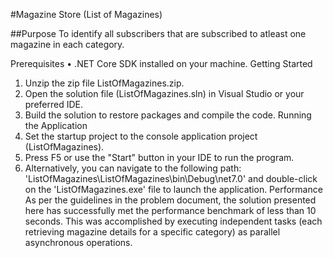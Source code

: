 #Magazine Store (List of Magazines)

##Purpose
To identify all subscribers that are subscribed to atleast one magazine in each category.

Prerequisites
•	.NET Core SDK installed on your machine.
Getting Started
1.	Unzip the zip file ListOfMagazines.zip.
2.	Open the solution file (ListOfMagazines.sln) in Visual Studio or your preferred IDE. 
3.	Build the solution to restore packages and compile the code.
Running the Application
1.	Set the startup project to the console application project (ListOfMagazines).
2.	Press F5 or use the "Start" button in your IDE to run the program.
3.	Alternatively, you can navigate to the following path: 'ListOfMagazines\ListOfMagazines\bin\Debug\net7.0' and double-click on the 'ListOfMagazines.exe' file to launch the application.
Performance
As per the guidelines in the problem document, the solution presented here has successfully met the performance benchmark of less than 10 seconds. This was accomplished by executing independent tasks (each retrieving magazine details for a specific category) as parallel asynchronous operations.
